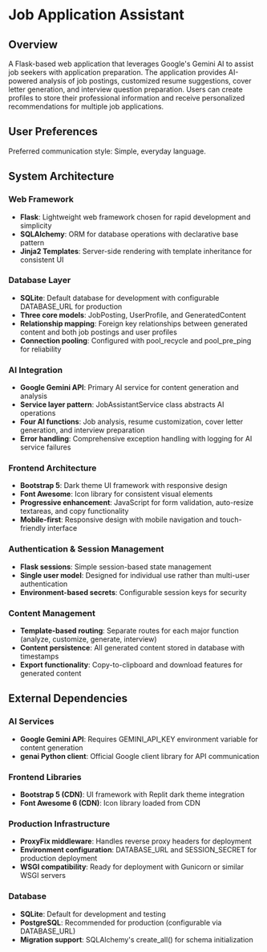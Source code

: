 # Job Application Assistant

## Overview

A Flask-based web application that leverages Google's Gemini AI to assist job seekers with application preparation. The application provides AI-powered analysis of job postings, customized resume suggestions, cover letter generation, and interview question preparation. Users can create profiles to store their professional information and receive personalized recommendations for multiple job applications.

## User Preferences

Preferred communication style: Simple, everyday language.

## System Architecture

### Web Framework
- **Flask**: Lightweight web framework chosen for rapid development and simplicity
- **SQLAlchemy**: ORM for database operations with declarative base pattern
- **Jinja2 Templates**: Server-side rendering with template inheritance for consistent UI

### Database Layer
- **SQLite**: Default database for development with configurable DATABASE_URL for production
- **Three core models**: JobPosting, UserProfile, and GeneratedContent
- **Relationship mapping**: Foreign key relationships between generated content and both job postings and user profiles
- **Connection pooling**: Configured with pool_recycle and pool_pre_ping for reliability

### AI Integration
- **Google Gemini API**: Primary AI service for content generation and analysis
- **Service layer pattern**: JobAssistantService class abstracts AI operations
- **Four AI functions**: Job analysis, resume customization, cover letter generation, and interview preparation
- **Error handling**: Comprehensive exception handling with logging for AI service failures

### Frontend Architecture
- **Bootstrap 5**: Dark theme UI framework with responsive design
- **Font Awesome**: Icon library for consistent visual elements
- **Progressive enhancement**: JavaScript for form validation, auto-resize textareas, and copy functionality
- **Mobile-first**: Responsive design with mobile navigation and touch-friendly interface

### Authentication & Session Management
- **Flask sessions**: Simple session-based state management
- **Single user model**: Designed for individual use rather than multi-user authentication
- **Environment-based secrets**: Configurable session keys for security

### Content Management
- **Template-based routing**: Separate routes for each major function (analyze, customize, generate, interview)
- **Content persistence**: All generated content stored in database with timestamps
- **Export functionality**: Copy-to-clipboard and download features for generated content

## External Dependencies

### AI Services
- **Google Gemini API**: Requires GEMINI_API_KEY environment variable for content generation
- **genai Python client**: Official Google client library for API communication

### Frontend Libraries
- **Bootstrap 5 (CDN)**: UI framework with Replit dark theme integration
- **Font Awesome 6 (CDN)**: Icon library loaded from CDN

### Production Infrastructure
- **ProxyFix middleware**: Handles reverse proxy headers for deployment
- **Environment configuration**: DATABASE_URL and SESSION_SECRET for production deployment
- **WSGI compatibility**: Ready for deployment with Gunicorn or similar WSGI servers

### Database
- **SQLite**: Default for development and testing
- **PostgreSQL**: Recommended for production (configurable via DATABASE_URL)
- **Migration support**: SQLAlchemy's create_all() for schema initialization